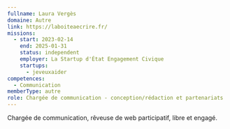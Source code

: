 ```yaml
---
fullname: Laura Vergès
domaine: Autre
link: https://laboiteaecrire.fr/
missions:
  - start: 2023-02-14
    end: 2025-01-31
    status: independent
    employer: La Startup d'État Engagement Civique
    startups:
      - jeveuxaider
competences:
  - Communication
memberType: autre
role: Chargée de communication - conception/rédaction et partenariats
---
```

Chargée de communication, rêveuse de web participatif, libre et engagé.